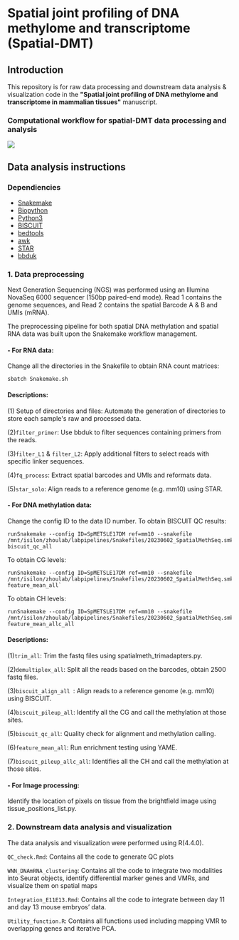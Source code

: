 # Spatial joint profiling of DNA methylome and transcriptome (Spatial-DMT)
## Introduction
This repository is for raw data processing and downstream data analysis & visualization code in the **"Spatial joint profiling of DNA methylome and transcriptome in mammalian tissues"**  manuscript.

### Computational workflow for spatial-DMT data processing and analysis
![](https://github.com/dyxmvp/Spatial-DMT-2024/blob/main/workflow/Analysis_pipeline.jpg)

## Data analysis instructions
### Dependiencies
* [Snakemake](https://snakemake.readthedocs.io/en/stable/index.html)
* [Biopython](https://biopython.org/docs/1.75/api/index.html)
* [Python3]( https://docs.python.org/3/using/unix.html)
* [BISCUIT](https://huishenlab.github.io/biscuit/#download-and-install)
* [bedtools](https://bedtools.readthedocs.io/en/latest/content/installation.html)
* [awk](https://manpages.ubuntu.com/manpages/trusty/man1/awk.1posix.html)
* [STAR](https://github.com/alexdobin/STAR)
* [bbduk](https://jgi.doe.gov/data-and-tools/software-tools/bbtools/)

### 1. Data preprocessing
Next Generation Sequencing (NGS) was performed using an Illumina NovaSeq 6000 sequencer (150bp paired-end mode). Read 1 contains the genome sequences, and Read 2 contains the spatial Barcode A & B and UMIs (mRNA).
 
The preprocessing pipeline for both spatial DNA methylation and spatial RNA data was built upon the Snakemake workflow management.

#### - For RNA data: 
Change all the directories in the Snakefile to obtain RNA count matrices:

    sbatch Snakemake.sh
    
#### Descriptions:

(1) Setup of directories and files: Automate the generation of directories to store each sample's raw and processed data. 

(2)`filter_primer`: Use bbduk to filter sequences containing primers from the reads.

(3)`filter_L1` & `filter_L2`: Apply additional filters to select reads with specific linker sequences.

(4)`fq_process`: Extract spatial barcodes and UMIs and reformats data. 

(5)`star_solo`: Align reads to a reference genome (e.g. mm10) using STAR.

#### - For DNA methylation data: 

Change the config ID to the data ID number.
To obtain BISCUIT QC results: 

    runSnakemake --config ID=SpMETSLE17DM ref=mm10 --snakefile /mnt/isilon/zhoulab/labpipelines/Snakefiles/20230602_SpatialMethSeq.smk biscuit_qc_all
    
To obtain CG levels:

    runSnakemake --config ID=SpMETSLE17DM ref=mm10 --snakefile /mnt/isilon/zhoulab/labpipelines/Snakefiles/20230602_SpatialMethSeq.smk feature_mean_all`

To obtain CH levels:

    runSnakemake --config ID=SpMETSLE17DM ref=mm10 --snakefile /mnt/isilon/zhoulab/labpipelines/Snakefiles/20230602_SpatialMethSeq.smk feature_mean_allc_all

#### Descriptions:

(1)`trim_all`: Trim the fastq files using spatialmeth_trimadapters.py. 

(2)`demultiplex_all`: Split all the reads based on the barcodes, obtain 2500 fastq files.

(3)`biscuit_align_all `: Align reads to a reference genome (e.g. mm10) using BISCUIT.

(4)`biscuit_pileup_all`: Identify all the CG and call the methylation at those sites.

(5)`biscuit_qc_all`: Quality check for alignment and methylation calling. 

(6)`feature_mean_all`: Run enrichment testing using YAME.

(7)`biscuit_pileup_allc_all`: Identifies all the CH and call the methylation at those sites.

#### - For Image processing: 
Identify the location of pixels on tissue from the brightfield image using tissue_positions_list.py.

### 2. Downstream data analysis and visualization 

The data analysis and visualization were performed using R(4.4.0).

`QC_check.Rmd`: Contains all the code to generate QC plots

`WNN_DNAmRNA_clustering`: Contains all the code to integrate two modalities into Seurat objects, identify differential marker genes and VMRs, and visualize them on spatial maps

`Integration_E11E13.Rmd`: Contains all the code to integrate between day 11 and day 13 mouse embryos’ data.
 
`Utility_function.R`: Contains all functions used including mapping VMR to overlapping genes and iterative PCA. 


